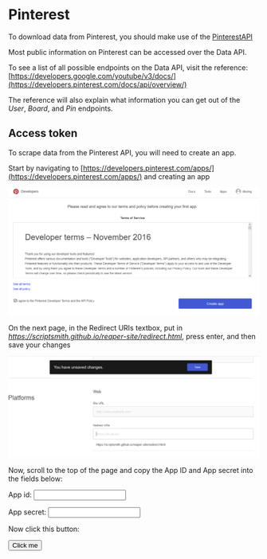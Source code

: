 # Pinterest
To download data from Pinterest, you should make use of the [PinterestAPI](https://developers.pinterest.com/docs/getting-started/introduction/)

Most public information on Pinterest can be accessed over the Data API.

To see a list of all possible endpoints on the Data API, visit the reference: [https://developers.google.com/youtube/v3/docs/](https://developers.pinterest.com/docs/api/overview/)

The reference will also explain what information you can get out of the *User*, *Board*, and *Pin* endpoints.

## Access token

To scrape data from the Pinterest API, you will need to create an app.

Start by navigating to [https://developers.pinterest.com/apps/](https://developers.pinterest.com/apps/) and creating an app

![](images/pinterest1.png)

On the next page, in the Redirect URIs textbox, put in *https://scriptsmith.github.io/reaper-site/redirect.html*, press enter, and then save your changes

![](images/pinterest2.png)

Now, scroll to the top of the page and copy the App ID and App secret into the fields below:

<p>
App id: <input type='text' id='appid'>
</p>
<p>
App secret: <input type='text' id='appsecret'>
</p>

Now click this button:

<script>
function auth() {
client_id = document.getElementById('appid').value;

window.open("https://api.pinterest.com/oauth/?response_type=code&client_id=" + client_id + "&state=reaper&scope=read_public,write_public,read_relationships,write_relationships&redirect_uri=https://scriptsmith.github.io/reaper-site/redirect")
</script>

<button onclick="auth()">Click me</button>